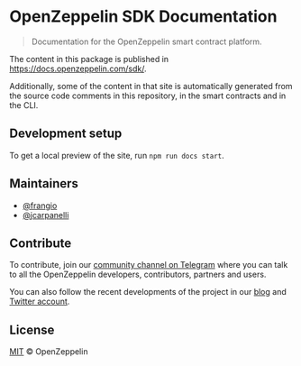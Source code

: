 # OpenZeppelin SDK Documentation

> Documentation for the OpenZeppelin smart contract platform.

The content in this package is published in https://docs.openzeppelin.com/sdk/.

Additionally, some of the content in that site is automatically generated from
the source code comments in this repository, in the smart contracts and in the CLI.

## Development setup

To get a local preview of the site, run `npm run docs start`.

## Maintainers

* [@frangio](https://github.com/frangio/)
* [@jcarpanelli](https://github.com/jcarpanelli/)

## Contribute

To contribute, join our
[community channel on Telegram](https://t.me/zeppelinos) where you can talk to
all the OpenZeppelin developers, contributors, partners and users.

You can also follow the recent developments of the project in our
[blog](https://blog.openzeppelin.com/) and
[Twitter account](https://twitter.com/openzeppelin).

## License

[MIT](LICENSE.md) © OpenZeppelin
